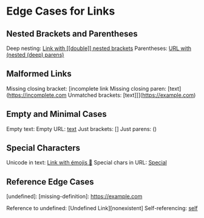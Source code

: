 # Edge Cases for Links

## Nested Brackets and Parentheses

Deep nesting: [Link with [[double]] nested brackets](https://example.com)
Parentheses: [URL with (nested (deep) parens)](https://example.com/path(with)nested(parens))

## Malformed Links

Missing closing bracket: [incomplete link
Missing closing paren: [text](https://incomplete.com
Unmatched brackets: [text]]](https://example.com)

## Empty and Minimal Cases

Empty text: [](https://example.com)
Empty URL: [text]()
Just brackets: []
Just parens: ()

## Special Characters

Unicode in text: [Link with émojis 🔗](https://example.com)
Special chars in URL: [Special](https://example.com/path?query=value&other=true#fragment)

## Reference Edge Cases

[undefined]: 
[missing-definition]: https://example.com

Reference to undefined: [Undefined Link][nonexistent]
Self-referencing: [self][self]

[self]: https://example.com/self